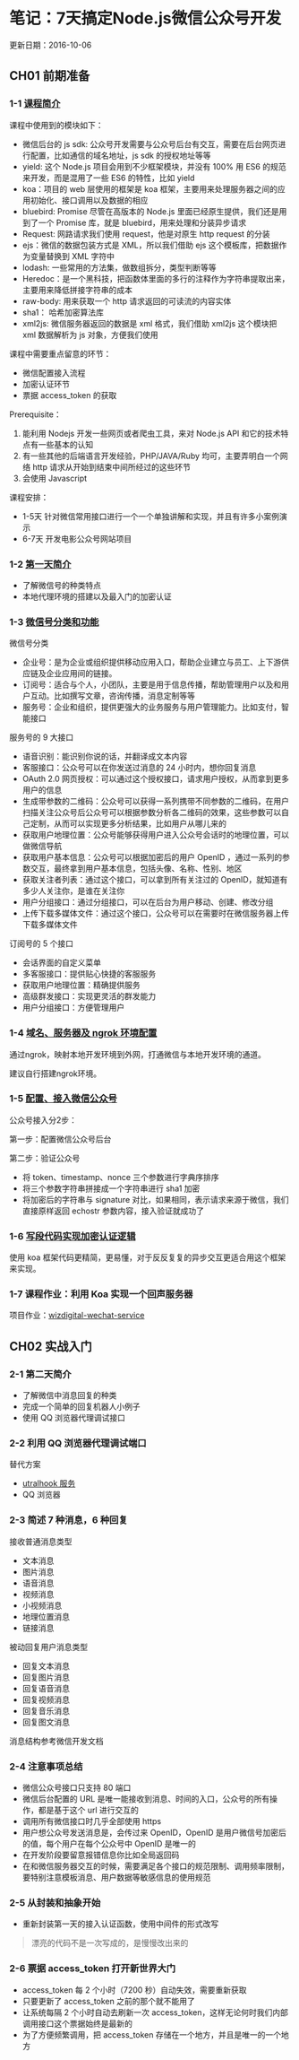 # 笔记：7天搞定Node.js微信公众号开发

更新日期：2016-10-06

## CH01 前期准备

### 1-1 [课程简介](http://coding.imooc.com/lesson/38.html#mid=249)

课程中使用到的模块如下：
- 微信后台的 js sdk: 公众号开发需要与公众号后台有交互，需要在后台网页进行配置，比如通信的域名地址，js sdk 的授权地址等等
- yield: 这个 Node.js 项目会用到不少框架模块，并没有 100% 用 ES6 的规范来开发，而是混用了一些 ES6 的特性，比如 yield
- koa：项目的 web 层使用的框架是 koa 框架，主要用来处理服务器之间的应用初始化、接口调用以及数据的相应
- bluebird: Promise 尽管在高版本的 Node.js 里面已经原生提供，我们还是用到了一个 Promise 库，就是 bluebird，用来处理和分装异步请求
- Request: 网路请求我们使用 request，他是对原生 http request 的分装
- ejs：微信的数据包装方式是 XML，所以我们借助 ejs 这个模板库，把数据作为变量替换到 XML 字符中
- lodash: 一些常用的方法集，做数组拆分，类型判断等等
- Heredoc：是一个黑科技，把函数体里面的多行的注释作为字符串提取出来，主要用来降低拼接字符串的成本
- raw-body: 用来获取一个 http 请求返回的可读流的内容实体
- sha1： 哈希加密算法库
- xml2js: 微信服务器返回的数据是 xml 格式，我们借助 xml2js 这个模块把 xml 数据解析为 js 对象，方便我们使用

课程中需要重点留意的环节：
- 微信配置接入流程
- 加密认证环节
- 票据 access_token 的获取

Prerequisite：
1. 能利用 Nodejs 开发一些网页或者爬虫工具，来对 Node.js API 和它的技术特点有一些基本的认知
2. 有一些其他的后端语言开发经验，PHP/JAVA/Ruby 均可，主要弄明白一个网络 http 请求从开始到结束中间所经过的这些环节
3. 会使用 Javascript

课程安排：
- 1-5天 针对微信常用接口进行一个一个单独讲解和实现，并且有许多小案例演示
- 6-7天 开发电影公众号网站项目

### 1-2 [第一天简介](http://coding.imooc.com/lesson/38.html#mid=250)

- 了解微信号的种类特点
- 本地代理环境的搭建以及最入门的加密认证

### 1-3 [微信号分类和功能](http://coding.imooc.com/lesson/38.html#mid=251)

微信号分类
- 企业号：是为企业或组织提供移动应用入口，帮助企业建立与员工、上下游供应链及企业应用间的链接。
- 订阅号：适合与个人，小团队，主要是用于信息传播，帮助管理用户以及和用户互动。比如撰写文章，咨询传播，消息定制等等
- 服务号：企业和组织，提供更强大的业务服务与用户管理能力。比如支付，智能接口

服务号的 9 大接口
- 语音识别：能识别你说的话，并翻译成文本内容
- 客服接口：公众号可以在你发送过消息的 24 小时内，想你回复消息
- OAuth 2.0 网页授权：可以通过这个授权接口，请求用户授权，从而拿到更多用户的信息
- 生成带参数的二维码：公众号可以获得一系列携带不同参数的二维码，在用户扫描关注公众号后公众号可以根据参数分析各二维码的效果，这些参数可以自己定制，从而可以实现更多分析结果，比如用户从哪儿来的
- 获取用户地理位置：公众号能够获得用户进入公众号会话时的地理位置，可以做微信导航
- 获取用户基本信息：公众号可以根据加密后的用户 OpenID ，通过一系列的参数交互，最终拿到用户基本信息，包括头像、名称、性别、地区
- 获取关注者列表：通过这个接口，可以拿到所有关注过的 OpenID，就知道有多少人关注你，是谁在关注你
- 用户分组接口：通过分组接口，可以在后台为用户移动、创建、修改分组
- 上传下载多媒体文件：通过这个接口，公众号可以在需要时在微信服务器上传下载多媒体文件

订阅号的 5 个接口
- 会话界面的自定义菜单
- 多客服接口：提供贴心快捷的客服服务
- 获取用户地理位置：精确提供服务
- 高级群发接口：实现更灵活的群发能力
- 用户分组接口：方便管理用户

### 1-4 [域名、服务器及 ngrok 环境配置](http://coding.imooc.com/lesson/38.html#mid=252)

通过ngrok，映射本地开发环境到外网，打通微信与本地开发环境的通道。

建议自行搭建ngrok环境。

### 1-5 [配置、接入微信公众号](http://coding.imooc.com/lesson/38.html#mid=253)

公众号接入分2步：

第一步：配置微信公众号后台

第二步：验证公众号
- 将 token、timestamp、nonce 三个参数进行字典序排序
- 将三个参数字符串拼接成一个字符串进行 sha1 加密
- 将加密后的字符串与 signature 对比，如果相同，表示请求来源于微信，我们直接原样返回 echostr 参数内容，接入验证就成功了

### 1-6 [写段代码实现加密认证逻辑](http://coding.imooc.com/lesson/38.html#mid=254)

使用 koa 框架代码更精简，更易懂，对于反反复复的异步交互更适合用这个框架来实现。

### 1-7 课程作业：利用 Koa 实现一个回声服务器

项目作业：[wizdigital-wechat-service](https://github.com/isjia/wizdigital-wechat-service)


## CH02 实战入门

### 2-1 第二天简介

- 了解微信中消息回复的种类
- 完成一个简单的回复机器人小例子
- 使用 QQ 浏览器代理调试接口

### 2-2 利用 QQ 浏览器代理调试端口

替代方案

- [utralhook 服务](http://www.utralhook.com)
- QQ 浏览器

### 2-3 简述 7 种消息，6 种回复

接收普通消息类型

- 文本消息
- 图片消息
- 语音消息
- 视频消息
- 小视频消息
- 地理位置消息
- 链接消息

被动回复用户消息类型

- 回复文本消息
- 回复图片消息
- 回复语音消息
- 回复视频消息
- 回复音乐消息
- 回复图文消息

消息结构参考微信开发文档

### 2-4 注意事项总结

- 微信公众号接口只支持 80 端口
- 微信后台配置的 URL 是唯一能接收到消息、时间的入口，公众号的所有操作，都是基于这个 url 进行交互的
- 调用所有微信接口时几乎全部使用 https
- 用户想公众号发送消息是，会传过来 OpenID，OpenID 是用户微信号加密后的值，每个用户在每个公众号中 OpenID 是唯一的
- 在开发阶段要留意报错信息你比如全局返回码
- 在和微信服务器交互的时候，需要满足各个接口的规范限制、调用频率限制，要特别注意模板消息、用户数据等敏感信息的使用规范


### 2-5 从封装和抽象开始

- 重新封装第一天的接入认证函数，使用中间件的形式改写

> 漂亮的代码不是一次写成的，是慢慢改出来的

### 2-6 票据 access_token 打开新世界大门

- access_token 每 2 个小时（7200 秒）自动失效，需要重新获取
- 只要更新了 access_token 之前的那个就不能用了
- 让系统每隔 2 个小时自动去刷新一次 access_token，这样无论何时我们内部调用接口这个票据始终是最新的
- 为了方便频繁调用，把 access_token 存储在一个地方，并且是唯一的一个地方

